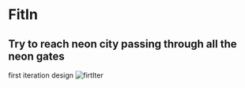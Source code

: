# FitIn
Try to reach neon city passing through all the neon gates
---
first iteration design
![firtIter](https://user-images.githubusercontent.com/19175970/110085762-ca23b600-7d91-11eb-8491-d1d7f3d23351.png)
